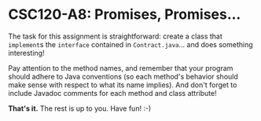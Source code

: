 # CSC120-A8: Promises, Promises...

The task for this assignment is straightforward: create a class that `implement`s the `interface` contained in `Contract.java`... and does something interesting!

Pay attention to the method names, and remember that your program should adhere to Java conventions (so each method's behavior should make sense with respect to what its name implies). And don't forget to include Javadoc comments for each method and class attribute!

**That's it.** The rest is up to you. Have fun! :-)